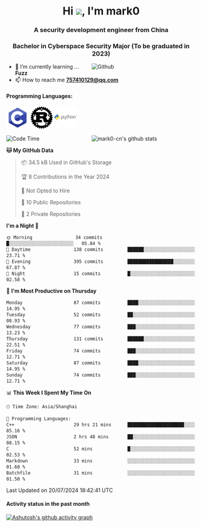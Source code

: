 <h1 align="center">Hi <img src="https://raw.githubusercontent.com/iampavangandhi/iampavangandhi/master/gifs/Hi.gif" width="30px">, I'm mark0</h1>

<h3 align="center">A security development engineer from China</h3>
<h3 align="center">Bachelor in Cyberspace Security Major (To be graduated in 2023)</h3>

<img width="55%" align="right" alt="Github" src="https://raw.githubusercontent.com/onimur/.github/master/.resources/git-header.svg" />

<!-- - 🔭 I’m currently working on **vKarma Webapp** -->
<!-- - 💬 Ask me about ... **Web Develpoment** -->
<!-- - 😄 Employement ... **Open for intern opportunities** -->
<!-- - ⚡ Fun fact ... **Anime**❤ -->
- 🌱 I’m currently learning ... **Fuzz**
- 📫 How to reach me **757410129@qq.com**
<!-- - 📨 Or reach me **757410129@qq.com** -->

<h4>Programming Languages: </h4>
<p align="left">
 <img style="margin: auto;" src="https://raw.githubusercontent.com/sachinverma53121/sachinverma53121/master/icons/c.png" alt=c width="60" height="60"/>
 <img style="margin: auto;" src="https://raw.githubusercontent.com/mark0-cn/blog_img/master/img/202309031232124.png" alt=cplusplus width="60" height="60"/>
 <img style="margin: auto;" src="https://raw.githubusercontent.com/sachinverma53121/sachinverma53121/master/icons/python.png" alt=python width="60" height="60"/>
</p>


<img width="55%" align="right" alt="mark0-cn's github stats" src="https://github-readme-stats.vercel.app/api?username=mark0-cn&show_icons=true&hide_border=true" />

<!--START_SECTION:waka-->
![Code Time](http://img.shields.io/badge/Code%20Time-2%2C315%20hrs%2018%20mins-blue)

**🐱 My GitHub Data** 

> 📦 34.5 kB Used in GitHub's Storage 
 > 
> 🏆 8 Contributions in the Year 2024
 > 
> 🚫 Not Opted to Hire
 > 
> 📜 10 Public Repositories 
 > 
> 🔑 2 Private Repositories 
 > 
**I'm a Night 🦉** 

```text
🌞 Morning                34 commits          █░░░░░░░░░░░░░░░░░░░░░░░░   05.84 % 
🌆 Daytime                138 commits         ██████░░░░░░░░░░░░░░░░░░░   23.71 % 
🌃 Evening                395 commits         █████████████████░░░░░░░░   67.87 % 
🌙 Night                  15 commits          █░░░░░░░░░░░░░░░░░░░░░░░░   02.58 % 
```
📅 **I'm Most Productive on Thursday** 

```text
Monday                   87 commits          ████░░░░░░░░░░░░░░░░░░░░░   14.95 % 
Tuesday                  52 commits          ██░░░░░░░░░░░░░░░░░░░░░░░   08.93 % 
Wednesday                77 commits          ███░░░░░░░░░░░░░░░░░░░░░░   13.23 % 
Thursday                 131 commits         ██████░░░░░░░░░░░░░░░░░░░   22.51 % 
Friday                   74 commits          ███░░░░░░░░░░░░░░░░░░░░░░   12.71 % 
Saturday                 87 commits          ████░░░░░░░░░░░░░░░░░░░░░   14.95 % 
Sunday                   74 commits          ███░░░░░░░░░░░░░░░░░░░░░░   12.71 % 
```


📊 **This Week I Spent My Time On** 

```text
🕑︎ Time Zone: Asia/Shanghai

💬 Programming Languages: 
C++                      29 hrs 21 mins      █████████████████████░░░░   85.16 % 
JSON                     2 hrs 48 mins       ██░░░░░░░░░░░░░░░░░░░░░░░   08.15 % 
C                        52 mins             █░░░░░░░░░░░░░░░░░░░░░░░░   02.53 % 
Markdown                 33 mins             ░░░░░░░░░░░░░░░░░░░░░░░░░   01.60 % 
Batchfile                31 mins             ░░░░░░░░░░░░░░░░░░░░░░░░░   01.50 % 
```


 Last Updated on 20/07/2024 18:42:41 UTC
<!--END_SECTION:waka-->

<h4>Activity status in the past month</h4>

[![Ashutosh's github activity graph](https://github-readme-activity-graph.vercel.app/graph?username=mark0-cn&theme=dracula)](https://github.com/ashutosh00710/github-readme-activity-graph)

<!--
**mark0-cn/mark0-cn** is a ✨ _special_ ✨ repository because its `README.md` (this file) appears on your GitHub profile.

Here are some ideas to get you started:

- 🔭 I’m currently working on ...
- 🌱 I’m currently learning ...
- 👯 I’m looking to collaborate on ...
- 🤔 I’m looking for help with ...
- 💬 Ask me about ...
- 📫 How to reach me: ...
- 😄 Pronouns: ...
- ⚡ Fun fact: ...
-->
